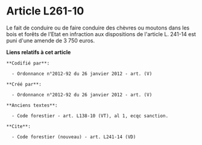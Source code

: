 # Article L261-10

Le fait de conduire ou de faire conduire des chèvres ou moutons dans les bois et forêts de l'Etat en infraction aux
dispositions de l'article L. 241-14 est puni d'une amende de 3 750 euros.

**Liens relatifs à cet article**

	**Codifié par**:

	  - Ordonnance n°2012-92 du 26 janvier 2012 - art. (V)

	**Créé par**:

	  - Ordonnance n°2012-92 du 26 janvier 2012 - art. (V)

	**Anciens textes**:

	  - Code forestier - art. L138-10 (VT), al 1, ecqc sanction.

	**Cite**:

	  - Code forestier (nouveau) - art. L241-14 (VD)
